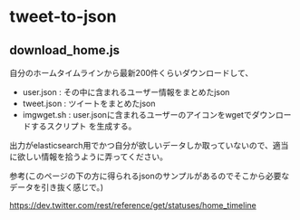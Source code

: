 # tweet-to-json

## download_home.js
自分のホームタイムラインから最新200件くらいダウンロードして、
* user.json : その中に含まれるユーザー情報をまとめたjson
* tweet.json : ツイートをまとめたjson
* imgwget.sh : user.jsonに含まれるユーザーのアイコンをwgetでダウンロードするスクリプト
を生成する。

出力がelasticsearch用でかつ自分が欲しいデータしか取っていないので、適当に欲しい情報を拾うように弄ってください。

参考(このページの下の方に得られるjsonのサンプルがあるのでそこから必要なデータを引き抜く感じで。)

https://dev.twitter.com/rest/reference/get/statuses/home_timeline
